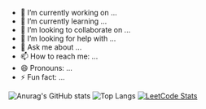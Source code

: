 - 🔭 I’m currently working on ...
- 🌱 I’m currently learning ...
- 👯 I’m looking to collaborate on ...
- 🤔 I’m looking for help with ...
- 💬 Ask me about ...
- 📫 How to reach me: ...
- 😄 Pronouns: ...
- ⚡ Fun fact: ...

![Anurag's GitHub stats](https://github-readme-stats.vercel.app/api?username=11291996&show_icons=true&theme=graywhite)
![Top Langs](https://github-readme-stats.vercel.app/api/top-langs/?username=11291996&layout=compact&theme=graywhite)
[![LeetCode Stats](https://leetcard.jacoblin.cool/11291996?theme=nord&font=Puritan&ext=heatmap)](https://leetcode.com/11291996)

<!--
**11291996/11291996** is a ✨ _special_ ✨ repository because its `README.md` (this file) appears on your GitHub profile.
-->
